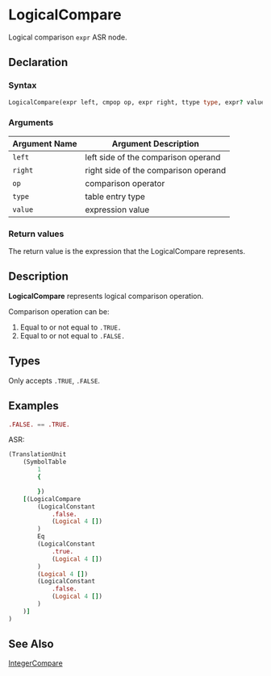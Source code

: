 # LogicalCompare

Logical comparison `expr` ASR node.

## Declaration

### Syntax

```fortran
LogicalCompare(expr left, cmpop op, expr right, ttype type, expr? value)
```

### Arguments

| Argument Name | Argument Description |
|---------------|----------------------|
|`left`      | left side of the comparison operand |
|`right` | right side of the comparison operand |
|`op` | comparison operator |
|`type` | table entry type |
|`value`| expression value|

### Return values

The return value is the expression that the LogicalCompare represents.

## Description

**LogicalCompare** represents logical comparison operation.

Comparison operation can be:

1. Equal to or not equal to `.TRUE.`
2. Equal to or not equal to `.FALSE.`

## Types

Only accepts `.TRUE`, `.FALSE`.

## Examples

```fortran
.FALSE. == .TRUE.
```

ASR:

```fortran
(TranslationUnit
    (SymbolTable
        1
        {

        })
    [(LogicalCompare
        (LogicalConstant
            .false.
            (Logical 4 [])
        )
        Eq
        (LogicalConstant
            .true.
            (Logical 4 [])
        )
        (Logical 4 [])
        (LogicalConstant
            .false.
            (Logical 4 [])
        )
    )]
)

```

## See Also

[IntegerCompare](IntegerCompare.md)
